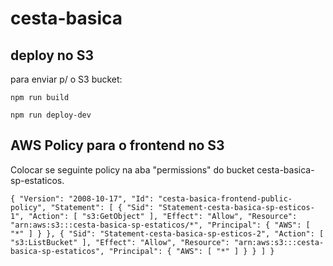 # cesta-basica

## deploy no S3

para enviar p/ o S3 bucket:

`npm run build`

`npm run deploy-dev`

## AWS Policy para o frontend no S3

Colocar se seguinte policy na aba "permissions" do bucket cesta-basica-sp-estaticos.

`{
  "Version": "2008-10-17",
    "Id": "cesta-basica-frontend-public-policy",
    "Statement": [
        {
      "Sid": "Statement-cesta-basica-sp-esticos-1",
      "Action": [
        "s3:GetObject"
      ],
      "Effect": "Allow",
      "Resource": "arn:aws:s3:::cesta-basica-sp-estaticos/*",
      "Principal": {
        "AWS": [
          "*"
        ]
      }
    },
    {
      "Sid": "Statement-cesta-basica-sp-esticos-2",
      "Action": [
        "s3:ListBucket"
      ],
      "Effect": "Allow",
      "Resource": "arn:aws:s3:::cesta-basica-sp-estaticos",
      "Principal": {
        "AWS": [
          "*"
        ]
      }
    }
    ]
  }`
